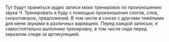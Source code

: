Тут будут храниться аудио записи моих тренировок по произношению звука  *Ч*.
Тренировать я буду с помощью произношения слогов, слов, скороговорок, предложений. В том числе в союзе с другими тяжёлыми для меня звуками в различных вариациях.
Перед каждой записью, я самостоятельно выполняю тренировку, в том числе сидя перед зеркалом следя за артикуляцией.

